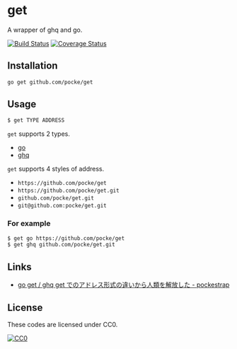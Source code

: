 get
============

A wrapper of ghq and go.

[![Build Status](https://travis-ci.org/pocke/get.svg?branch=master)](https://travis-ci.org/pocke/get)
[![Coverage Status](https://coveralls.io/repos/github/pocke/get/badge.svg?branch=master)](https://coveralls.io/github/pocke/get?branch=master)


Installation
-----------

```sh
go get github.com/pocke/get
```

<!-- Or download a binary from [Latest release](https://github.com/pocke/get/releases/latest). -->


Usage
-----------

```sh
$ get TYPE ADDRESS
```

`get` supports 2 types.

- [go](https://golang.org/cmd/go/#hdr-Download_and_install_packages_and_dependencies)
- [ghq](https://github.com/motemen/ghq)

`get` supports 4 styles of address.

- `https://github.com/pocke/get`
- `https://github.com/pocke/get.git`
- `github.com/pocke/get.git`
- `git@github.com:pocke/get.git`

### For example

```sh
$ get go https://github.com/pocke/get
$ get ghq github.com/pocke/get.git
```

Links
-------

- [go get / ghq get でのアドレス形式の違いから人類を解放した - pockestrap](http://pocke.hatenablog.com/entry/2016/08/22/170516)

License
-------

These codes are licensed under CC0.

[![CC0](http://i.creativecommons.org/p/zero/1.0/88x31.png "CC0")](http://creativecommons.org/publicdomain/zero/1.0/deed.en)
